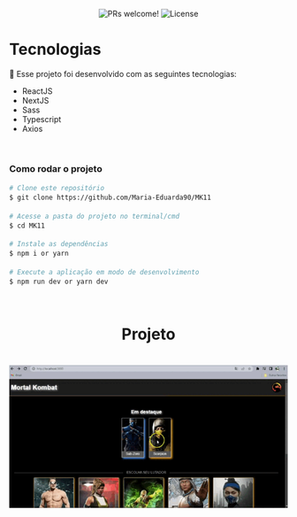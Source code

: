 <p align="center">
 <img src="https://img.shields.io/static/v1?label=PRs&message=welcome&color=49AA26&labelColor=000000" alt="PRs welcome!" />

  <img alt="License" src="https://img.shields.io/static/v1?label=license&message=MIT&color=49AA26&labelColor=000000">
</p>

# Tecnologias

🚀 Esse projeto foi desenvolvido com as seguintes tecnologias:

- ReactJS
- NextJS
- Sass
- Typescript
- Axios

</br>

### Como rodar o projeto

```bash
# Clone este repositório
$ git clone https://github.com/Maria-Eduarda90/MK11

# Acesse a pasta do projeto no terminal/cmd
$ cd MK11

# Instale as dependências
$ npm i or yarn

# Execute a aplicação em modo de desenvolvimento
$ npm run dev or yarn dev

```

</br>

<h1 align="center"> 
	Projeto  
</h1>

<h1 align="center">
  <img alt="MK" title="#Mortal-Kombat" src="./project/mortal-kombat.gif" />
</h1>
